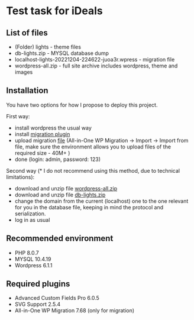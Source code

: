 # Test task for iDeals

## List of files

- (Folder) lights - theme files
- db-lights.zip - MYSQL database dump
- localhost-lights-20221204-224622-juoa3r.wpress - migration file
- wordpress-all.zip - full site archive includes wordpress, theme and images

## Installation

You have two options for how I propose to deploy this project.

First way:

- install wordpress the usual way
- install [migration plugin](https://wordpress.org/plugins/all-in-one-wp-migration/)
- upload migration [file](localhost-lights-20221204-224622-juoa3r.wpress) (All-in-One WP Migration -> Import -> Import from file, make sure the environment allows you to upload files of the required size - 40M+ )
- done (login: admin, password: 123)

Second way (* I do not recommend using this method, due to technical limitations):

- download and unzip file [wordpress-all.zip](wordpress-all.zip)
- download and unzip file [db-lights.zip](db-lights.zip)
- change the domain from the current (localhost) one to the one relevant for you in the database file, keeping in mind the protocol and serialization.
- log in as usual

## Recommended environment

- PHP 8.0.7
- MYSQL 10.4.19
- Wordpress 6.1.1

## Required plugins

- Advanced Custom Fields Pro 6.0.5
- SVG Support 2.5.4 
- All-in-One WP Migration 7.68 (only for migration)
